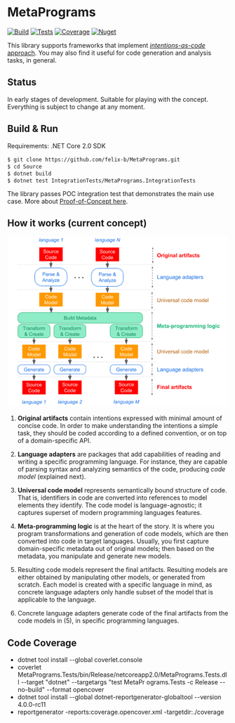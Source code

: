 # MetaPrograms

[![Build](https://img.shields.io/appveyor/ci/felix-b/metaprograms/master.svg)](https://ci.appveyor.com/project/felix-b/metaprograms)
[![Tests](https://img.shields.io/appveyor/tests/felix-b/metaprograms/master.svg)](https://ci.appveyor.com/project/felix-b/metaprograms)
[![Coverage](https://img.shields.io/codecov/c/github/nwheels-io/metaprograms/master.svg)](https://codecov.io/gh/nwheels-io/MetaPrograms)
[![Nuget](https://img.shields.io/nuget/vpre/MetaPrograms.svg)](http://www.nuget.org/packages/MetaPrograms/)

This library supports frameworks that implement [_intentions-as-code_ approach](Docs/intentions-as-code.md). You may also find it useful for code generation and analysis tasks, in general.

## Status

In early stages of development. Suitable for playing with the concept. Everything is subject to change at any moment.  

## Build & Run

Requirements: .NET Core 2.0 SDK

```
$ git clone https://github.com/felix-b/MetaPrograms.git
$ cd Source
$ dotnet build
$ dotnet test IntegrationTests/MetaPrograms.IntegrationTests
```

The library passes POC integration test that demonstrates the main use case. More about [Proof-of-Concept here](Docs/poc.md).

## How it works (current concept)

![Concept illustration](Docs/concept-flow.png)

1. **Original artifacts** contain intentions expressed with minimal amount of concise code. In order to make understanding the intentions a simple task, they should be coded according to a defined convention, or on top of a domain-specific API.

1. **Language adapters** are packages that add capabilities of reading and writing a specific programming language. For instance, they are capable of parsing syntax and analyzing semantics of the code, producing _code model_ (explained next). 

1. **Universal code model** represents semantically bound structure of code. That is, identifiers in code are converted into references to model elements they identify. The code model is language-agnostic; it captures superset of modern programming languages features. 

1. **Meta-programming logic** is at the heart of the story. It is where you program transformations and generation of code models, which are then converted into code in target languages. Usually, you first capture domain-specific metadata out of original models; then based on the metadata, you manipulate and generate new models.

1. Resulting code models represent the final artifacts. Resulting models are either obtained by manipulating other models, or generated from scratch. Each model is created with a specific language in mind, as concrete language adapters only handle subset of the model that is applicable to the language.

1. Concrete language adapters generate code of the final artifacts from the code models in (5), in specific programming languages.

## Code Coverage

- dotnet tool install --global coverlet.console
- coverlet MetaPrograms.Tests/bin/Release/netcoreapp2.0/MetaPrograms.Tests.dll --target "dotnet" --targetargs "test MetaPr
ograms.Tests -c Release --no-build" --format opencover
- dotnet tool install --global dotnet-reportgenerator-globaltool --version 4.0.0-rc11
- reportgenerator -reports:coverage.opencover.xml -targetdir:./coverage
